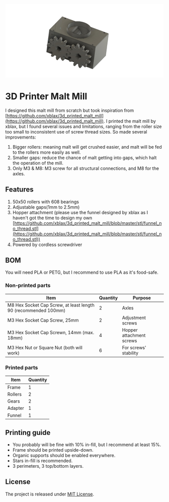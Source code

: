 ![Malt Mill](img/malt-mill-v36.jpg)


# 3D Printer Malt Mill

I designed this malt mill from scratch but took inspiration from [https://github.com/xblax/3d_printed_malt_mill](https://github.com/xblax/3d_printed_malt_mill). I printed the malt mill by xblax, but I found several issues and limitations, ranging from the roller size too small to inconsistent use of screw thread sizes. So made several improvements:

1. Bigger rollers: meaning malt will get crushed easier, and malt will be fed to the rollers more easily as well.
2. Smaller gaps: reduce the chance of malt getting into gaps, which halt the operation of the mill.
3. Only M3 & M8: M3 screw for all structural connections, and M8 for the axles.

## Features

1. 50x50 rollers with 608 bearings
2. Adjustable gaps(1mm to 2.5mm)
3. Hopper attachment (please use the funnel designed by xblax as I haven't got the time to design my own [https://github.com/xblax/3d_printed_malt_mill/blob/master/stl/funnel_no_thread.stl](https://github.com/xblax/3d_printed_malt_mill/blob/master/stl/funnel_no_thread.stl))
4. Powered by cordless screwdriver

## BOM

You will need PLA or PETG, but I recommend to use PLA as it's food-safe.

### Non-printed parts

Item  | Quantity  | Purpose
------|-----------|---------
M8 Hex Socket Cap Screw, at least length 90 (recommended 100mm)| 2 | Axles
M3 Hex Socket Cap Screw, 25mm | 2 | Adjustment screws
M3 Hex Socket Cap Screwn, 14mm (max. 18mm) | 4 | Hopper attachment screws
M3 Hex Nut or Square Nut (both will work) | 6 | For screws' stability

### Printed parts

Item | Quantity
-----|----------
Frame | 1
Rollers | 2
Gears | 2
Adapter | 1
Funnel | 1

## Printing guide

+ You probably will be fine with 10% in-fill, but I recommend at least 15%.
+ Frame should be printed upside-down.
+ Organic supports should be enabled everywhere.
+ Stars in-fill is recommended.
+ 3 perimeters, 3 top/bottom layers.

## License

The project is released under [MIT License](https://opensource.org/license/mit).
